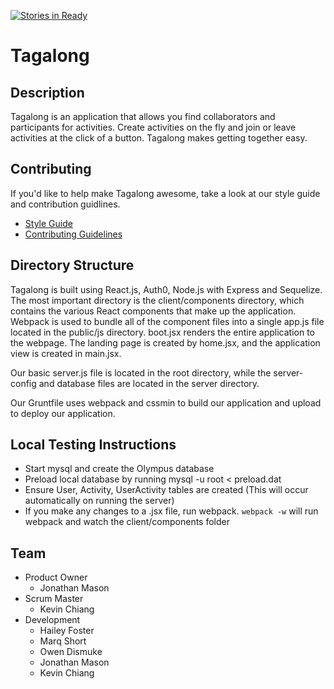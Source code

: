[![Stories in Ready](https://badge.waffle.io/beards-of-zeus/beards-of-zeus.png?label=ready&title=Ready)](https://waffle.io/beards-of-zeus/beards-of-zeus)
# Tagalong

## Description
Tagalong is an application that allows you find collaborators and participants for activities. Create activities on the fly
and join or leave activities at the click of a button. Tagalong makes getting together easy.

## Contributing
If you'd like to help make Tagalong awesome, take a look at our style guide and contribution
guidlines.

* [Style Guide](_STYLE-GUIDE.md)
* [Contributing Guidelines](_CONTRIBUTING.md)

## Directory Structure
Tagalong is built using React.js, Auth0, Node.js with Express and Sequelize. The most important directory is the client/components directory, which contains
the various React components that make up the application. Webpack is used to bundle all of the component files into a single app.js file located in the public/js 
directory. boot.jsx renders the entire application to the webpage. The landing page is created by home.jsx, and the application view is created in main.jsx.

Our basic server.js file is located in the root directory, while the server-config and database files are located in the server directory. 

Our Gruntfile uses webpack and cssmin to build our application and upload to deploy our application. 

## Local Testing Instructions
* Start mysql and create the Olympus database
* Preload local database by running mysql -u root < preload.dat 
* Ensure User, Activity, UserActivity tables are created (This will occur automatically on running the server)
* If you make any changes to a .jsx file, run webpack. ```webpack -w``` will run webpack and watch the client/components folder

## Team
* Product Owner
  * Jonathan Mason
* Scrum Master
  * Kevin Chiang
* Development
  * Hailey Foster
  * Marq Short
  * Owen Dismuke
  * Jonathan Mason
  * Kevin Chiang

